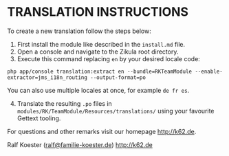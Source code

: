 # TRANSLATION INSTRUCTIONS

To create a new translation follow the steps below:

1. First install the module like described in the `install.md` file.
2. Open a console and navigate to the Zikula root directory.
3. Execute this command replacing `en` by your desired locale code:

`php app/console translation:extract en --bundle=RKTeamModule --enable-extractor=jms_i18n_routing --output-format=po`

You can also use multiple locales at once, for example `de fr es`.

4. Translate the resulting `.po` files in `modules/RK/TeamModule/Resources/translations/` using your favourite Gettext tooling.

For questions and other remarks visit our homepage http://k62.de.

Ralf Koester (ralf@familie-koester.de)
http://k62.de
